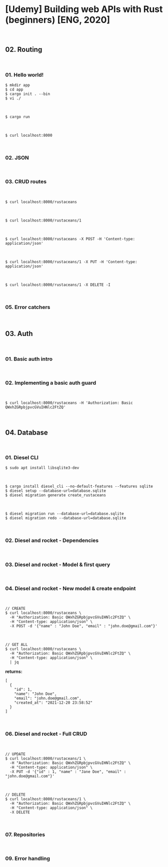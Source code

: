 # [Udemy] Building web APIs with Rust (beginners) [ENG, 2020]


<br/>

## 02. Routing

<br/>

### 01. Hello world!


```
$ mkdir app 
$ cd app
$ cargo init . --bin
$ vi ./
```

<br/>

```
$ cargo run
```

<br/>

```
$ curl localhost:8000
```

<br/>

### 02. JSON

<br/>

### 03. CRUD routes

<br/>

```
$ curl localhost:8000/rustaceans
```

<br/>

```
$ curl localhost:8000/rustaceans/1
```

<br/>

```
$ curl localhost:8000/rustaceans -X POST -H 'Content-type: application/json'
```

<br/>

```
$ curl localhost:8000/rustaceans/1 -X PUT -H 'Content-type: application/json'
```

<br/>

```
$ curl localhost:8000/rustaceans/1 -X DELETE -I
```

<br/>

### 05. Error catchers

<br/>

## 03. Auth

<br/>

### 01. Basic auth intro

<br/>

### 02. Implementing a basic auth guard

<br/>

```
$ curl localhost:8000/rustaceans -H 'Authorization: Basic QWxhZGRpbjpvcGVuIHNlc2FtZQ'
```

<br/>

## 04. Database

<br/>

### 01. Diesel CLI

```
$ sudo apt install libsqlite3-dev
```

<br/>

```
$ cargo install diesel_cli --no-default-features --features sqlite
$ diesel setup --database-url=database.sqlite
$ diesel migration generate create_rustaceans
```

<br/>

```
$ diesel migration run --database-url=database.sqlite
$ diesel migration redo --database-url=database.sqlite
```

<br/>

### 02. Diesel and rocket - Dependencies


<br/>

### 03. Diesel and rocket - Model & first query

<br/>

### 04. Diesel and rocket - New model & create endpoint


<br/>

```
// CREATE
$ curl localhost:8000/rustaceans \
  -H "Authorization: Basic QWxhZGRpbjpvcGVuIHNlc2FtZQ" \
  -H "Content-type: application/json" \
  -X POST -d '{"name" : "John Doe", "email" : "john.doe@gmail.com"}' 
```

<br/>

```
// GET ALL
$ curl localhost:8000/rustaceans \
  -H "Authorization: Basic QWxhZGRpbjpvcGVuIHNlc2FtZQ" \
  -H "Content-type: application/json" \
  | jq
``` 

**returns:**

```
[
  {
    "id": 1,
    "name": "John Doe",
    "email": "john.doe@gmail.com",
    "created_at": "2021-12-20 23:58:52"
  }
]
```

<br/>

### 06. Diesel and rocket - Full CRUD

<br/>

```
// UPDATE
$ curl localhost:8000/rustaceans/1 \
  -H "Authorization: Basic QWxhZGRpbjpvcGVuIHNlc2FtZQ" \
  -H "Content-type: application/json" \
  -X PUT -d '{"id" : 1, "name" : "Jane Doe", "email" : "john.doe@gmail.com"}'
```

<br/>

```
// DELETE
$ curl localhost:8000/rustaceans/1 \
  -H "Authorization: Basic QWxhZGRpbjpvcGVuIHNlc2FtZQ" \
  -H "Content-type: application/json" \
  -X DELETE 
```

<br/>

### 07. Repositories


<br/>

### 09. Error handling